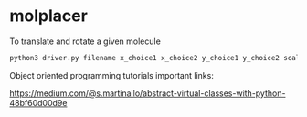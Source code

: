 # molplacer

To translate and rotate a given molecule 

```bash
python3 driver.py filename x_choice1 x_choice2 y_choice1 y_choice2 scale_x scale_y scale_z rotate_x rotate_y rotate_z
```

Object oriented programming tutorials important links:

https://medium.com/@s.martinallo/abstract-virtual-classes-with-python-48bf60d00d9e
